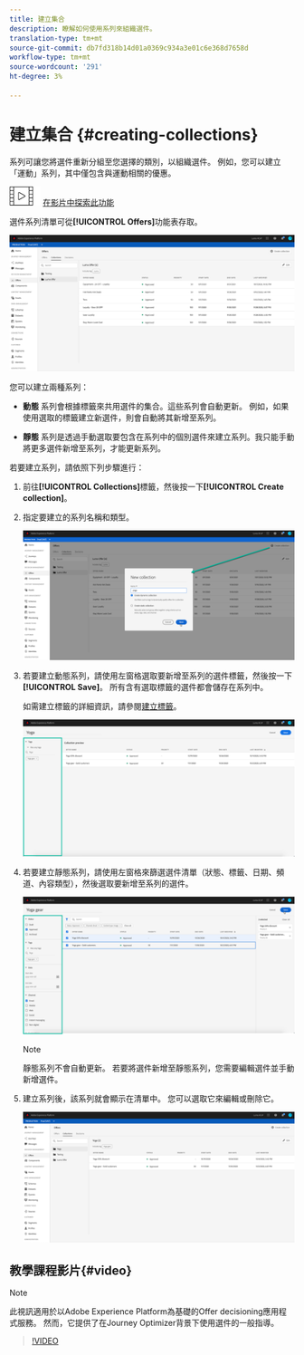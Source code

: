 ```yaml
---
title: 建立集合
description: 瞭解如何使用系列來組織選件。
translation-type: tm+mt
source-git-commit: db7fd318b14d01a0369c934a3e01c6e368d7658d
workflow-type: tm+mt
source-wordcount: '291'
ht-degree: 3%

---
```


# 建立集合 {#creating-collections}

系列可讓您將選件重新分組至您選擇的類別，以組織選件。 例如，您可以建立「運動」系列，其中僅包含與運動相關的優惠。

![](../../assets/do-not-localize/how-to-video.png) [在影片中探索此功能](#video)

選件系列清單可從&#x200B;**[!UICONTROL Offers]**&#x200B;功能表存取。

![](../../assets/collections_list.png)

您可以建立兩種系列：

* **動態** 系列會根據標籤來共用選件的集合。這些系列會自動更新。 例如，如果使用選取的標籤建立新選件，則會自動將其新增至系列。

* **靜態** 系列是透過手動選取要包含在系列中的個別選件來建立系列。我只能手動將更多選件新增至系列，才能更新系列。

若要建立系列，請依照下列步驟進行：

1. 前往&#x200B;**[!UICONTROL Collections]**&#x200B;標籤，然後按一下&#x200B;**[!UICONTROL Create collection]**。

1. 指定要建立的系列名稱和類型。

   ![](../../assets/collection_create.png)

1. 若要建立動態系列，請使用左窗格選取要新增至系列的選件標籤，然後按一下&#x200B;**[!UICONTROL Save]**。 所有含有選取標籤的選件都會儲存在系列中。

   如需建立標籤的詳細資訊，請參閱[建立標籤](../offer-library/creating-tags.md)。

   ![](../../assets/dynamic_collection.png)

1. 若要建立靜態系列，請使用左窗格來篩選選件清單（狀態、標籤、日期、頻道、內容類型），然後選取要新增至系列的選件。

   ![](../../assets/static_collection.png)

   >[!NOTE]
   >
   >靜態系列不會自動更新。 若要將選件新增至靜態系列，您需要編輯選件並手動新增選件。

1. 建立系列後，該系列就會顯示在清單中。 您可以選取它來編輯或刪除它。

   ![](../../assets/collection_created.png)

## 教學課程影片{#video}

>[!NOTE]
>
>此視訊適用於以Adobe Experience Platform為基礎的Offer decisioning應用程式服務。 然而，它提供了在Journey Optimizer背景下使用選件的一般指導。

>[!VIDEO](https://video.tv.adobe.com/v/329376?quality=12)

